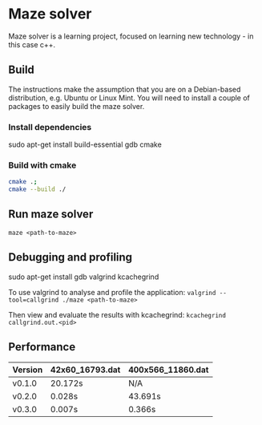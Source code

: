 # Maze solver

Maze solver is a learning project, focused on learning new technology - in this case c++.

## Build

The instructions make the assumption that you are on a Debian-based distribution, e.g. Ubuntu or Linux Mint. You will need to install a couple of packages to easily build the maze solver.

### Install dependencies
sudo apt-get install build-essential gdb cmake

### Build with cmake

```bash
cmake .;
cmake --build ./
```

## Run maze solver

`maze <path-to-maze>`

## Debugging and profiling
sudo apt-get install gdb valgrind kcachegrind

To use valgrind to analyse and profile the application:
`valgrind --tool=callgrind ./maze <path-to-maze>`

Then view and evaluate the results with kcachegrind:
`kcachegrind callgrind.out.<pid>`

## Performance

| Version | 42x60_16793.dat | 400x566_11860.dat |
|---------|-----------------|-------------------|
| v0.1.0  |         20.172s |               N/A |
| v0.2.0  |          0.028s |           43.691s |
| v0.3.0  |          0.007s |            0.366s |

